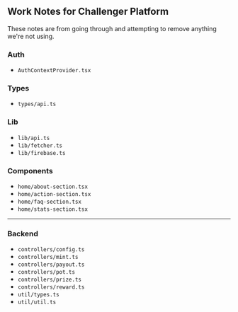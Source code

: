## Work Notes for Challenger Platform

These notes are from going through and attempting to remove anything we're not using.

### Auth

- `AuthContextProvider.tsx`

### Types

- `types/api.ts`

### Lib

- `lib/api.ts`
- `lib/fetcher.ts`
- `lib/firebase.ts`

### Components

- `home/about-section.tsx`
- `home/action-section.tsx`
- `home/faq-section.tsx`
- `home/stats-section.tsx`

---

### Backend

- `controllers/config.ts`
- `controllers/mint.ts`
- `controllers/payout.ts`
- `controllers/pot.ts`
- `controllers/prize.ts`
- `controllers/reward.ts`
- `util/types.ts`
- `util/util.ts`
